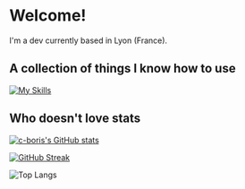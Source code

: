# Welcome!

I'm a dev currently based in Lyon (France).

## A collection of things I know how to use

[![My Skills](https://skillicons.dev/icons?i=react,vite,nodejs,heroku,aws,mysql,postgres,rails,regex,sass,webpack,sqlite,tailwind,azure,babel,bash,vscode,figma,ps,wordpress)](https://skillicons.dev)

## Who doesn't love stats

<p align="center">

[![c-boris's GitHub stats](https://github-readme-stats.vercel.app/api?username=c-boris&hide_rank=true&theme=transparent&hide_border=true)](https://github.com/c-boris/github-readme-stats)


[![GitHub Streak](https://streak-stats.demolab.com?user=c-boris&theme=transparent&hide_border=true&mode=weekly&card_width=490&ring=EB5454&fire=EB5454&stroke=C1E38F&dates=C1E38F&currStreakNum=C1E38F&sideNums=C1E38F&sideLabels=EB5454&currStreakLabel=EB5454)](https://git.io/streak-stats)


![Top Langs](https://github-readme-stats.vercel.app/api/top-langs/?username=c-boris&layout=donut&theme=transparent&hide_border=true&hide=Dockerfile)
</p>
